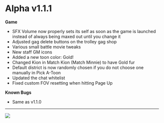 Alpha v1.1.1
=======
**Game**

- SFX Volume now properly sets its self as soon as the game is launched instead of always being maxed out until you change it
- Adjusted gag delete buttons on the trolley gag shop
- Various small battle movie tweaks
- New staff GM icons
- Added a new toon color: Gold!
- Changed Kion in Match Kion (Match Minnie) to have Gold fur
- Default district is now randomly chosen if you do not choose one manually in Pick A-Toon
- Updated the chat whitelist
- Fixed custom FOV resetting when hitting Page Up

**Known Bugs**

- Same as v1.1.0

----------

![](https://i.imgur.com/dLHjHHi.png)
